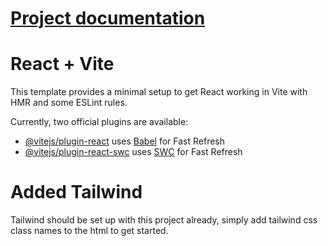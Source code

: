 # [Project documentation](https://docs.google.com/document/d/1loljlmnSS8G-qnMq9Qv3CdSFkpiMKuQoBQ6nPeakgVo/edit?usp=sharing)

# React + Vite

This template provides a minimal setup to get React working in Vite with HMR and some ESLint rules.

Currently, two official plugins are available:

- [@vitejs/plugin-react](https://github.com/vitejs/vite-plugin-react/blob/main/packages/plugin-react/README.md) uses [Babel](https://babeljs.io/) for Fast Refresh
- [@vitejs/plugin-react-swc](https://github.com/vitejs/vite-plugin-react-swc) uses [SWC](https://swc.rs/) for Fast Refresh

# Added Tailwind

Tailwind should be set up with this project already, simply
add tailwind css class names to the html to get started.
